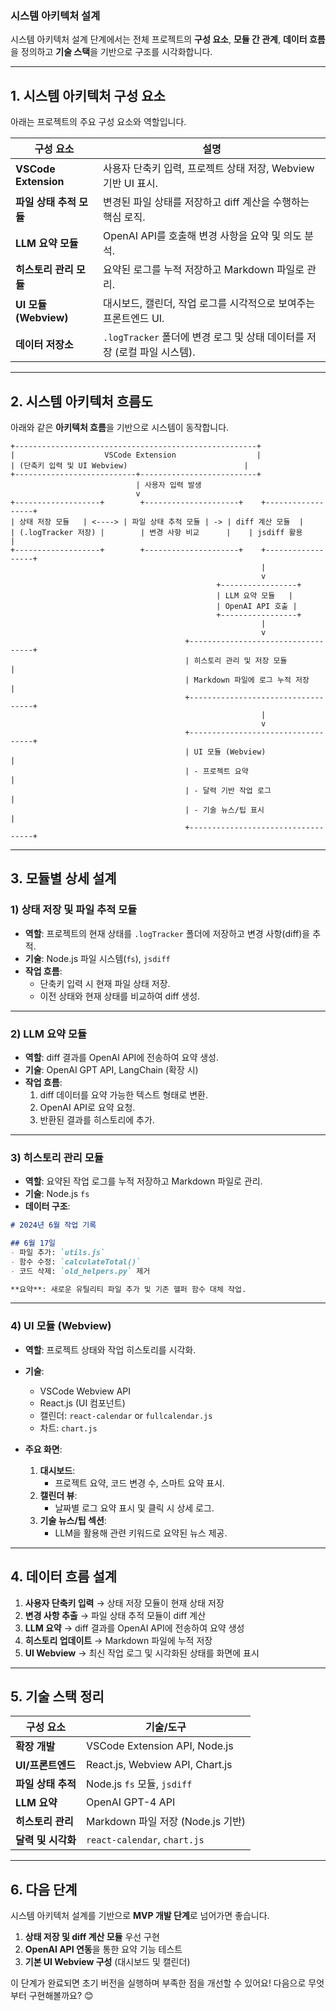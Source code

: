 ### **시스템 아키텍처 설계**  
시스템 아키텍처 설계 단계에서는 전체 프로젝트의 **구성 요소**, **모듈 간 관계**, **데이터 흐름**을 정의하고 **기술 스택**을 기반으로 구조를 시각화합니다.

---

## **1. 시스템 아키텍처 구성 요소**  

아래는 프로젝트의 주요 구성 요소와 역할입니다.

| **구성 요소**            | **설명**                                                                 |
|---------------------------|------------------------------------------------------------------------|
| **VSCode Extension**      | 사용자 단축키 입력, 프로젝트 상태 저장, Webview 기반 UI 표시.            |
| **파일 상태 추적 모듈**    | 변경된 파일 상태를 저장하고 diff 계산을 수행하는 핵심 로직.             |
| **LLM 요약 모듈**         | OpenAI API를 호출해 변경 사항을 요약 및 의도 분석.                       |
| **히스토리 관리 모듈**     | 요약된 로그를 누적 저장하고 Markdown 파일로 관리.                        |
| **UI 모듈 (Webview)**      | 대시보드, 캘린더, 작업 로그를 시각적으로 보여주는 프론트엔드 UI.         |
| **데이터 저장소**          | `.logTracker` 폴더에 변경 로그 및 상태 데이터를 저장 (로컬 파일 시스템).  |

---

## **2. 시스템 아키텍처 흐름도**

아래와 같은 **아키텍처 흐름**을 기반으로 시스템이 동작합니다.

```plaintext
+------------------------------------------------------+
|                    VSCode Extension                  |
| (단축키 입력 및 UI Webview)                          |
+---------------------------+--------------------------+
                            | 사용자 입력 발생
                            v
+-------------------+        +---------------------+    +------------------+
| 상태 저장 모듈   | <----> | 파일 상태 추적 모듈 | -> | diff 계산 모듈  |
| (.logTracker 저장) |        | 변경 사항 비교      |    | jsdiff 활용      |
+-------------------+        +---------------------+    +------------------+
                                                        |
                                                        v
                                              +-----------------+
                                              | LLM 요약 모듈   |
                                              | OpenAI API 호출 |
                                              +-----------------+
                                                        |
                                                        v
                                       +-----------------------------------+
                                       | 히스토리 관리 및 저장 모듈         |
                                       | Markdown 파일에 로그 누적 저장     |
                                       +-----------------------------------+
                                                        |
                                                        v
                                       +-----------------------------------+
                                       | UI 모듈 (Webview)                  |
                                       | - 프로젝트 요약                   |
                                       | - 달력 기반 작업 로그              |
                                       | - 기술 뉴스/팁 표시                |
                                       +-----------------------------------+
```

---

## **3. 모듈별 상세 설계**

### **1) 상태 저장 및 파일 추적 모듈**  
- **역할**: 프로젝트의 현재 상태를 `.logTracker` 폴더에 저장하고 변경 사항(diff)을 추적.  
- **기술**: Node.js 파일 시스템(`fs`), `jsdiff`  
- **작업 흐름**:  
   - 단축키 입력 시 현재 파일 상태 저장.  
   - 이전 상태와 현재 상태를 비교하여 diff 생성.

---

### **2) LLM 요약 모듈**  
- **역할**: diff 결과를 OpenAI API에 전송하여 요약 생성.  
- **기술**: OpenAI GPT API, LangChain (확장 시)  
- **작업 흐름**:  
   1. diff 데이터를 요약 가능한 텍스트 형태로 변환.  
   2. OpenAI API로 요약 요청.  
   3. 반환된 결과를 히스토리에 추가.

---

### **3) 히스토리 관리 모듈**  
- **역할**: 요약된 작업 로그를 누적 저장하고 Markdown 파일로 관리.  
- **기술**: Node.js `fs`  
- **데이터 구조**:  
```markdown
# 2024년 6월 작업 기록

## 6월 17일
- 파일 추가: `utils.js`
- 함수 수정: `calculateTotal()`
- 코드 삭제: `old_helpers.py` 제거

**요약**: 새로운 유틸리티 파일 추가 및 기존 헬퍼 함수 대체 작업.
```

---

### **4) UI 모듈 (Webview)**  
- **역할**: 프로젝트 상태와 작업 히스토리를 시각화.  
- **기술**:  
   - VSCode Webview API  
   - React.js (UI 컴포넌트)  
   - 캘린더: `react-calendar` or `fullcalendar.js`  
   - 차트: `chart.js`  

- **주요 화면**:  
   1. **대시보드**:  
      - 프로젝트 요약, 코드 변경 수, 스마트 요약 표시.  
   2. **캘린더 뷰**:  
      - 날짜별 로그 요약 표시 및 클릭 시 상세 로그.  
   3. **기술 뉴스/팁 섹션**:  
      - LLM을 활용해 관련 키워드로 요약된 뉴스 제공.

---

## **4. 데이터 흐름 설계**

1. **사용자 단축키 입력** → 상태 저장 모듈이 현재 상태 저장  
2. **변경 사항 추출** → 파일 상태 추적 모듈이 diff 계산  
3. **LLM 요약** → diff 결과를 OpenAI API에 전송하여 요약 생성  
4. **히스토리 업데이트** → Markdown 파일에 누적 저장  
5. **UI Webview** → 최신 작업 로그 및 시각화된 상태를 화면에 표시  

---

## **5. 기술 스택 정리**

| **구성 요소**            | **기술/도구**                          |
|---------------------------|---------------------------------------|
| **확장 개발**             | VSCode Extension API, Node.js         |
| **UI/프론트엔드**          | React.js, Webview API, Chart.js       |
| **파일 상태 추적**         | Node.js `fs` 모듈, `jsdiff`           |
| **LLM 요약**              | OpenAI GPT-4 API                     |
| **히스토리 관리**          | Markdown 파일 저장 (Node.js 기반)     |
| **달력 및 시각화**         | `react-calendar`, `chart.js`         |

---

## **6. 다음 단계**  
시스템 아키텍처 설계를 기반으로 **MVP 개발 단계**로 넘어가면 좋습니다.  
1. **상태 저장 및 diff 계산 모듈** 우선 구현  
2. **OpenAI API 연동**을 통한 요약 기능 테스트  
3. **기본 UI Webview 구성** (대시보드 및 캘린더)

이 단계가 완료되면 초기 버전을 실행하며 부족한 점을 개선할 수 있어요! 다음으로 무엇부터 구현해볼까요? 😊